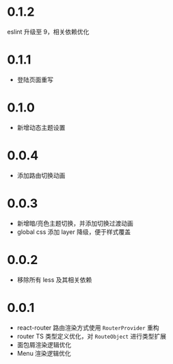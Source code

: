 # 0.1.2

eslint 升级至 9，相关依赖优化

# 0.1.1

- 登陆页面重写

# 0.1.0

- 新增动态主题设置

# 0.0.4

- 添加路由切换动画

# 0.0.3

- 新增暗/亮色主题切换，并添加切换过渡动画
- global css 添加 layer 降级，便于样式覆盖

# 0.0.2

- 移除所有 less 及其相关依赖

# 0.0.1

- react-router 路由渲染方式使用 `RouterProvider` 重构
- router TS 类型定义优化，对 `RouteObject` 进行类型扩展
- 面包屑渲染逻辑优化
- Menu 渲染逻辑优化
